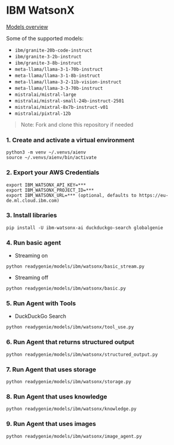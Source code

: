 # IBM WatsonX

[Models overview](https://dataplatform.cloud.ibm.com/docs/content/wsj/analyze-data/fm-models.html?context=wx)

Some of the supported models:

- `ibm/granite-20b-code-instruct`
- `ibm/granite-3-2b-instruct`
- `ibm/granite-3-8b-instruct`
- `meta-llama/llama-3-1-70b-instruct`
- `meta-llama/llama-3-1-8b-instruct`
- `meta-llama/llama-3-2-11b-vision-instruct`
- `meta-llama/llama-3-3-70b-instruct`
- `mistralai/mistral-large`
- `mistralai/mistral-small-24b-instruct-2501`
- `mistralai/mixtral-8x7b-instruct-v01`
- `mistralai/pixtral-12b`

> Note: Fork and clone this repository if needed

### 1. Create and activate a virtual environment

```shell
python3 -m venv ~/.venvs/aienv
source ~/.venvs/aienv/bin/activate
```

### 2. Export your AWS Credentials

```shell
export IBM_WATSONX_API_KEY=***
export IBM_WATSONX_PROJECT_ID=***
export IBM_WATSONX_URL=*** (optional, defaults to https://eu-de.ml.cloud.ibm.com)
```

### 3. Install libraries

```shell
pip install -U ibm-watsonx-ai duckduckgo-search globalgenie
```

### 4. Run basic agent

- Streaming on

```shell
python readygenie/models/ibm/watsonx/basic_stream.py
```

- Streaming off

```shell
python readygenie/models/ibm/watsonx/basic.py
```

### 5. Run Agent with Tools

- DuckDuckGo Search

```shell
python readygenie/models/ibm/watsonx/tool_use.py
```

### 6. Run Agent that returns structured output

```shell
python readygenie/models/ibm/watsonx/structured_output.py
```

### 7. Run Agent that uses storage

```shell
python readygenie/models/ibm/watsonx/storage.py
```

### 8. Run Agent that uses knowledge

```shell
python readygenie/models/ibm/watsonx/knowledge.py
```

### 9. Run Agent that uses images

```shell
python readygenie/models/ibm/watsonx/image_agent.py
```
